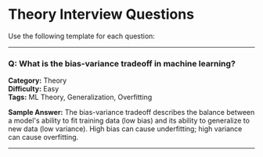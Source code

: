 # Theory Interview Questions

Use the following template for each question:

---
### Q: What is the bias-variance tradeoff in machine learning?

**Category:** Theory  
**Difficulty:** Easy  
**Tags:** ML Theory, Generalization, Overfitting

**Sample Answer:**
The bias-variance tradeoff describes the balance between a model's ability to fit training data (low bias) and its ability to generalize to new data (low variance). High bias can cause underfitting; high variance can cause overfitting.

---
